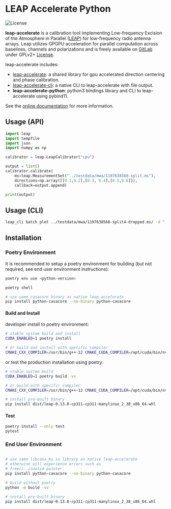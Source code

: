# LEAP Accelerate Python

![License](https://img.shields.io/badge/license-GPLv2+-blue)

**leap-accelerate** is a calibration tool implementing Low-frequency Excision of the Atmosphere in Parallel ([LEAP](https://arxiv.org/abs/1807.04685)) for low-frequency radio antenna arrays. Leap utilizes GPGPU acceleration for parallel computation across baselines, channels and polarizations and is freely available on [GitLab](https://gitlab.com/ska-telescope/icrar-leap-accelerate) under GPLv2+ [License](LICENSE).

leap-accelerate includes:

* [leap-accelerate](../README.md): a shared library for gpu accelerated direction centering and phase calibration.
* [leap-accelerate-cli](src/icrar/leap-accelerate-cli/ReadMe.md): a native CLI to leap-accelerate with file output.
* **leap-accelerate-python**: python3 bindings library and CLI to leap-accelerate using pybind11.
<!---* leap-accelerate-client: a socket client interface for processing data from a LEAP-Cal server--->
<!---* leap-accelerate-server: a socket server interface for dispatching data processing to LEAP-Cal clients--->

See the [online documentation](https://developer.skatelescope.org/projects/icrar-leap-accelerate/en/latest/) for more information.

## Usage (API)

```python
import leap
import tempfile
import json
import numpy as np

calibrator = leap.LeapCalibrator("cpu")

output = list()
calibrator.calibrate(
    ms=leap.MeasurementSet("../testdata/mwa/1197638568-split.ms"),
    directions=np.array([[0.1,0.2],[0.3, 0.4],[0.5,0.6]]),
    callback=output.append)

print(output)
```

## Usage (CLI)

```bash
leap_cli batch plot ../testdata/mwa/1197638568-split4-dropped.ms/ -d "[[7.09767229e-01, -1.98773609e-04]]" -m 120m
```

## Installation

### Poetry Environment

It is recommended to setup a poetry environment for building (but not required, see end user environment instructions):

```bash
poetry env use <python-version>

poetry shell

# use same casacore binary as native leap-accelerate
pip install python-casacore --no-binary python-casacore
```

#### Build and Install

developer install to poetry environment:

```bash
# stable system build and install
CUDA_ENABLED=1 poetry install

# or build and install with specific compiler
CMAKE_CXX_COMPILER=/usr/bin/g++-12 CMAKE_CUDA_COMPILER=/opt/cuda/bin/nvcc CUDA_ENABLED=1 poetry install
```

or test the production installation using poetry:

```bash
# stable system build
CUDA_ENABLED=1 poetry build -vv

# or build with specific compiler
CMAKE_CXX_COMPILER=/usr/bin/g++-12 CMAKE_CUDA_COMPILER=/opt/cuda/bin/nvcc CUDA_ENABLED=1 poetry build -vv

# install pre-built binary
pip install dist/leap-0.13.0-cp311-cp311-manylinux_2_38_x86_64.whl
```

#### Test

```bash
poetry install --only test
pytest
```

### End User Environment

```bash

# use same libcasa_ms.so library as native leap-accelerate
# otherwise will experience errors such as
# free(): invalid pointer
pip install python-casacore --no-binary python-casacore

# build without poetry
python -m build -vv

# install pre-built binary
pip install dist/leap-0.13.0-cp311-cp311-manylinux_2_38_x86_64.whl
```
